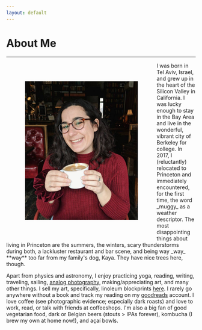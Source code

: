 ```yaml
---
layout: default
---
```


# About Me
---
<img src="figures/portrait.jpg" alt="me" align="left" hspace="50" vspace="50" width="300px"/>
I was born in Tel Aviv, Israel, and grew up in the heart of the Silicon Valley in California. I was lucky enough to stay in the Bay Area and live in the wonderful, vibrant city of Berkeley for college. In 2017, I (reluctantly) relocated to Princeton and immediately encountered, for the first time, the word _muggy_ as a weather descriptor. The most disappointing things about living in Princeton are the summers, the winters, scary thunderstorms during both, a lackluster restaurant and bar scene, and being way _way_ **way** too far from my family's dog, Kaya. They have nice trees here, though.

Apart from physics and astronomy, I enjoy practicing yoga, reading, writing, traveling, sailing, [analog photography](~/gallery), making/appreciating art, and many other things. I sell my art, specifically, linoleum blockprints [here](https://www.instagram.com/prints_by_goni/?hl=en). I rarely go anywhere without a book and track my reading on my [goodreads](https://www.goodreads.com/user/show/27519872-goni-halevi) account. I love coffee (see photographic evidence; especially dark roasts) and love to work, read, or talk with friends at coffeeshops. I'm also a big fan of good vegetarian food, dark or Belgian beers (stouts > IPAs forever), kombucha (I brew my own at home now!), and açaí bowls.
